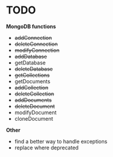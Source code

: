 # TODO
**MongoDB functions**
- ~~addConnection~~
- ~~deleteConnection~~
- ~~modifyConnection~~
- ~~addDatabase~~
- getDatabase 
- ~~deleteDatabase~~ 
- ~~getCollections~~ 
- getDocuments
- ~~addCollection~~ 
- ~~deleteCollection~~ 
- ~~addDocuments~~ 
- ~~deleteDocument~~ 
- modifyDocument
- cloneDocument


**Other**
- find a better way to handle exceptions
- replace where deprecated
